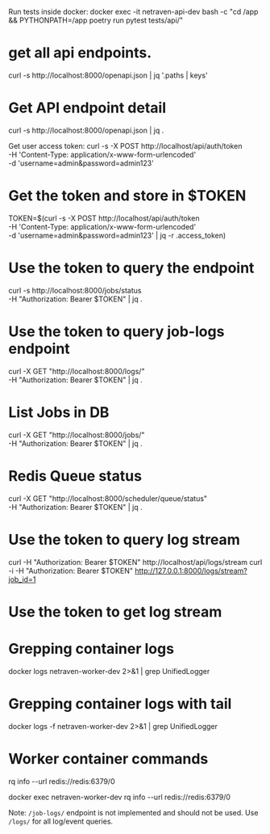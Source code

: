 Run tests inside docker:
docker exec -it netraven-api-dev bash -c "cd /app && PYTHONPATH=/app poetry run pytest tests/api/"

# get all api endpoints.
curl -s http://localhost:8000/openapi.json | jq '.paths | keys'

# Get API endpoint detail
curl -s http://localhost:8000/openapi.json | jq .


Get user access token:
curl -s -X POST http://localhost/api/auth/token \
  -H 'Content-Type: application/x-www-form-urlencoded' \
  -d 'username=admin&password=admin123'


 # Get the token and store in $TOKEN
TOKEN=$(curl -s -X POST http://localhost/api/auth/token \
  -H 'Content-Type: application/x-www-form-urlencoded' \
  -d 'username=admin&password=admin123' | jq -r .access_token)

# Use the token to query the endpoint
curl -s http://localhost:8000/jobs/status \
  -H "Authorization: Bearer $TOKEN" | jq . 

# Use the token to query job-logs endpoint
curl -X GET "http://localhost:8000/logs/" \
  -H "Authorization: Bearer $TOKEN" | jq . 

# List Jobs in DB
  curl -X GET "http://localhost:8000/jobs/" \
    -H "Authorization: Bearer $TOKEN" | jq .

# Redis Queue status
  curl -X GET "http://localhost:8000/scheduler/queue/status" \
    -H "Authorization: Bearer $TOKEN" | jq .

# Use the token to query log stream
   curl -H "Authorization: Bearer $TOKEN" http://localhost/api/logs/stream
   curl -i -H "Authorization: Bearer $TOKEN" http://127.0.0.1:8000/logs/stream?job_id=1

# Use the token to get log stream

# Grepping container logs
docker logs netraven-worker-dev 2>&1 | grep UnifiedLogger

# Grepping container logs with tail
docker logs -f netraven-worker-dev 2>&1 | grep UnifiedLogger


# Worker container commands
rq info --url redis://redis:6379/0

docker exec netraven-worker-dev rq info --url redis://redis:6379/0

Note: `/job-logs/` endpoint is not implemented and should not be used. Use `/logs/` for all log/event queries.